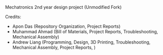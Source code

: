 Mechatronics 2nd year design project (Unmodified Fork)

Credits:
- Apon Das (Repository Organization, Project Reports)
- Muhammad Ahmad (Bill of Materials, Project Reports, Troubleshooting, Mechanical Assembly)
- Andrew Liang (Programming, Design, 3D Printing, Troubleshooting, Mechanical Assembly, Project Reports, )
